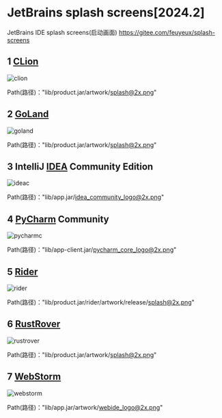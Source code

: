 <!-- markdownlint-disable MD033 MD045 -->

# JetBrains splash screens[2024.2]

JetBrains IDE splash screens(启动画面) <https://gitee.com/feuyeux/splash-screens>

## 1 [CLion](https://www.jetbrains.com/clion/)

![clion](img/clion_splash@2x.png)

[//]: # (![nova]&#40;img/nova_splash@2x.png&#41;)

Path(路径)："lib/product.jar/artwork/splash@2x.png"

## 2 [GoLand](https://www.jetbrains.com/go/ )

![goland](img/goland_splash@2x.png)

Path(路径)："lib/product.jar/artwork/splash@2x.png"

## 3 IntelliJ [IDEA](https://www.jetbrains.com/idea/) Community Edition

![ideac](img/idea_community_logo@2x.png)

Path(路径)："lib/app.jar/idea_community_logo@2x.png"

[//]: # (## IntelliJ [IDEA]&#40;https://www.jetbrains.com/idea/&#41; Ultimate)

[//]: # ()
[//]: # (![idea]&#40;img/idea_logo@2x.png&#41;)

[//]: # ()
[//]: # (Path&#40;路径&#41;："lib/product.jar/idea_logo@2x.png")

## 4 [PyCharm](https://www.jetbrains.com/pycharm/ ) Community

![pycharmc](img/pycharm_core_logo@2x.png)

Path(路径)："lib/app-client.jar/pycharm_core_logo@2x.png"

[//]: # (## [PyCharm]&#40;https://www.jetbrains.com/pycharm/ &#41; Professional)

[//]: # ()
[//]: # (![pycharm]&#40;img/pycharm_logo@2x.pngx&#41;)

[//]: # ()
[//]: # (Path&#40;路径&#41;："lib/app.jar/pycharm_logo@2x.png" | "lib/product.jar/artwork/pycharm_logo@2x.png")

## 5 [Rider](https://www.jetbrains.com/rider/)

![rider](img/rider_splash@2x.png)

Path(路径)："lib/product.jar/rider/artwork/release/splash@2x.png"

## 6 [RustRover](https://www.jetbrains.com/rustrover/ )

![rustrover](img/rustrover_splash@2x.png)

Path(路径)："lib/product.jar/artwork/splash@2x.png"

## 7 [WebStorm](https://www.jetbrains.com/webstorm/ )

![webstorm](img/webstorm_webide_logo@2x.png)

Path(路径)："lib/app.jar/artwork/webide_logo@2x.png"

[//]: # (## 8 [PhpStorm]&#40;https://www.jetbrains.com/phpstorm/ &#41;)

[//]: # ()
[//]: # (![phpstorm]&#40;img/phpstorm_webide_logo@2x.png&#41;)

[//]: # ()
[//]: # (Path&#40;路径&#41;："lib/app.jar/artwork/webide_logo@2x.png")
